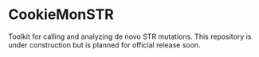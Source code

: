 # CookieMonSTR

Toolkit for calling and analyzing de novo STR mutations.
This repository is under construction but is planned for official release soon.
